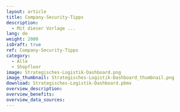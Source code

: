 ```yaml
---
layout: article
title: Company-Security-Tipps
description: 
  - Mit dieser Vorlage ...
lang: de
weight: 2000
isDraft: true
ref: Company-Security-Tipps
category:
  - Alle
  - Shopfloor
image: Strategisches-Logistik-Dashboard.png
image_thumbnail: Strategisches-Logistik-Dashboard_thumbnail.png
download: Strategisches-Logistik-Dashboard.pbmx
overview_description:
overview_benefits:
overview_data_sources:
---
```

